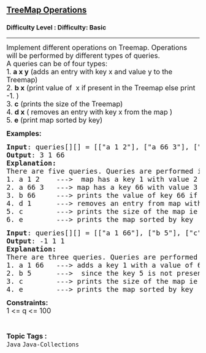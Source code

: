 <h2><a href="https://www.geeksforgeeks.org/problems/java-collection-set-4-treemap/1?page=3&category=Java&status=unsolved&sortBy=submissions">TreeMap Operations</a></h2><h3>Difficulty Level : Difficulty: Basic</h3><hr><div class="problems_problem_content__Xm_eO"><p><span style="font-size: 18px;">Implement different operations on Treemap. Operations will be performed by different types of queries.<br>A queries can be of four types:<br>1. <strong>a x y</strong>&nbsp;(adds an entry&nbsp;with key x and value&nbsp;y to the Treemap)<br>2. <strong>b x</strong> (print value of &nbsp;x if&nbsp;present in the Treemap else print -1.&nbsp;)<br>3. <strong>c</strong> (prints the size of the Treemap)<br>4. <strong>d x</strong> ( removes an entry&nbsp;with key x from the map )<br>5. <strong>e</strong> (print map sorted by key)</span></p>
<p><strong><span style="font-size: 18px;">Examples:</span></strong></p>
<pre><span style="font-size: 18px;"><strong>Input</strong>: queries[][] = [["a 1 2"], ["a 66 3"], ["b 66"], ["d 1"], ["c"], ["e"]]
<strong>Output</strong>: 3 1 66</span>
<span style="font-size: 18px;"><strong>Explanation:</strong>
There are five queries. Queries are performed in this order
1. a 1 2    ---&gt;  map has a key 1 with value 2 
2. a 66 3   ---&gt; map has a key 66 with value 3
3. b 66     ---&gt; prints the value of key 66 if its present in the map ie 3.
4. d 1      ---&gt; removes an entry from map with key 1
5. c        ---&gt; prints the size of the map ie 1
6. e        ---&gt; prints the map sorted by key</span></pre>
<pre><span style="font-size: 18px;"><strong>Input</strong>: queries[][] = [["a 1 66"], ["b 5"], ["c"], ["e"]]
<strong>Output</strong>: -1 1 1</span>
<span style="font-size: 18px;"><strong>Explanation:</strong>
There are three&nbsp;queries.&nbsp;Queries&nbsp;are&nbsp;performed in this order
1. a 1 66 &nbsp; ---&gt; adds a key 1 with a value of 66 in the map
2. b 5 &nbsp; &nbsp; &nbsp;---&gt; &nbsp;since the key 5 is not present in the map hence -1 is printed.
3. c &nbsp; &nbsp; &nbsp; &nbsp;---&gt; prints the size of the map ie 1 </span>
<span style="font-size: 18px;">4. e&nbsp;&nbsp;&nbsp;&nbsp;&nbsp;&nbsp;&nbsp;&nbsp;---&gt; prints the map sorted by key</span></pre>
<p><span style="font-size: 18px;"><strong>Constraints:</strong><br>1 &lt;= q &lt;= 100</span></p></div><br><p><span style=font-size:18px><strong>Topic Tags : </strong><br><code>Java</code>&nbsp;<code>Java-Collections</code>&nbsp;